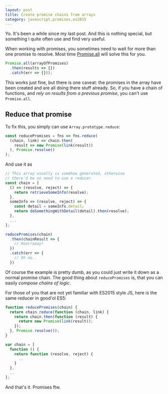 ```yaml
---
layout: post
title: Create promise chains from arrays
category: javascript,promises,es2015
---
```


Yo. It's been a while since my last post. And this is nothing special, but something I quite often use and find very useful.

When working with promises, you sometimes need to wait for more than one promise to resolve. Most time [Promise.all][promise.all] will solve this for you.

```js
Promise.all(arrayOfPromises)
  .then(results => {})
  .catch(err => {}));
```

This works just fine, but there is one caveat: the promises in the array have been created and are all doing there stuff already. So, if you have a chain of functions, and *rely on results from a previous promise*, you can't use `Promise.all`.

## Reduce that promise

To fix this, you simply can use `Array.prototype.reduce`:

```js
const reducePromises = fns => fns.reduce(
  (chain, link) => chain.then(
    result => new Promise(link(result))
  ), Promise.resolve()
);
```

And use it as

```js
// This array usually is somehow generated, otherwise
// there'd be no need to use a reducer.
const chain = [
  () => (resolve, reject) => {
    return retrieveSomeInfo(resolve);
  },
  someInfo => (resolve, reject) => {
    const detail = someInfo.detail;
    return doSomethingWithDetail(detail).then(resolve);
  },
  ...
];

reducePromises(chain)
  .then(chainResult => {
    // Hoorraaay!
  })
  .catch(err => {
    // Oh no..
  })
```

Of course the example is pretty dumb, as you could just write it down as a normal promise chain. The good thing about `reducePromises` is, that you can easily *compose chains of logic*.

For those of you that are not yet familiar with ES2015 style JS, here is the same reducer in good'ol ES5:

```js
function reducePromises(chain) {
  return chain.reduce(function (chain, link) {
    return chain.then(function (result) {
      return new Promise(link(result));
    });
  }, Promise.resolve());
}

var chain = [
  function () {
    return function (resolve, reject) {
      ..
    }
  },
  ..
];
```

And that's it. Promises ftw.

[promise.all]: https://developer.mozilla.org/en/docs/Web/JavaScript/Reference/Global_Objects/Promise/all
